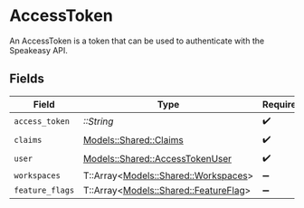 # AccessToken

An AccessToken is a token that can be used to authenticate with the Speakeasy API.


## Fields

| Field                                                                       | Type                                                                        | Required                                                                    | Description                                                                 |
| --------------------------------------------------------------------------- | --------------------------------------------------------------------------- | --------------------------------------------------------------------------- | --------------------------------------------------------------------------- |
| `access_token`                                                              | *::String*                                                                  | :heavy_check_mark:                                                          | N/A                                                                         |
| `claims`                                                                    | [Models::Shared::Claims](../../models/shared/claims.md)                     | :heavy_check_mark:                                                          | N/A                                                                         |
| `user`                                                                      | [Models::Shared::AccessTokenUser](../../models/shared/accesstokenuser.md)   | :heavy_check_mark:                                                          | N/A                                                                         |
| `workspaces`                                                                | T::Array<[Models::Shared::Workspaces](../../models/shared/workspaces.md)>   | :heavy_minus_sign:                                                          | N/A                                                                         |
| `feature_flags`                                                             | T::Array<[Models::Shared::FeatureFlag](../../models/shared/featureflag.md)> | :heavy_minus_sign:                                                          | N/A                                                                         |